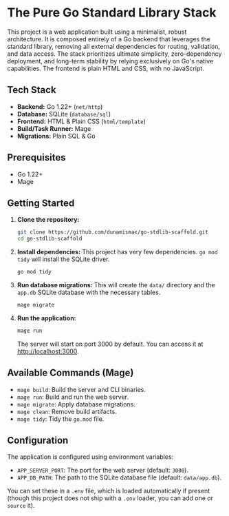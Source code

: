# The Pure Go Standard Library Stack

This project is a web application built using a minimalist, robust architecture. It is composed entirely of a Go backend that leverages the standard library, removing all external dependencies for routing, validation, and data access. The stack prioritizes ultimate simplicity, zero-dependency deployment, and long-term stability by relying exclusively on Go's native capabilities. The frontend is plain HTML and CSS, with no JavaScript.

## Tech Stack

- **Backend:** Go 1.22+ (`net/http`)
- **Database:** SQLite (`database/sql`)
- **Frontend:** HTML & Plain CSS (`html/template`)
- **Build/Task Runner:** Mage
- **Migrations:** Plain SQL & Go

## Prerequisites

- Go 1.22+
- Mage

## Getting Started

1.  **Clone the repository:**
    ```sh
    git clone https://github.com/dunamismax/go-stdlib-scaffold.git
    cd go-stdlib-scaffold
    ```

2.  **Install dependencies:**
    This project has very few dependencies. `go mod tidy` will install the SQLite driver.
    ```sh
    go mod tidy
    ```

3.  **Run database migrations:**
    This will create the `data/` directory and the `app.db` SQLite database with the necessary tables.
    ```sh
    mage migrate
    ```

4.  **Run the application:**
    ```sh
    mage run
    ```
    The server will start on port 3000 by default. You can access it at [http://localhost:3000](http://localhost:3000).

## Available Commands (Mage)

- `mage build`: Build the server and CLI binaries.
- `mage run`: Build and run the web server.
- `mage migrate`: Apply database migrations.
- `mage clean`: Remove build artifacts.
- `mage tidy`: Tidy the `go.mod` file.

## Configuration

The application is configured using environment variables:

- `APP_SERVER_PORT`: The port for the web server (default: `3000`).
- `APP_DB_PATH`: The path to the SQLite database file (default: `data/app.db`).

You can set these in a `.env` file, which is loaded automatically if present (though this project does not ship with a `.env` loader, you can add one or `source` it).